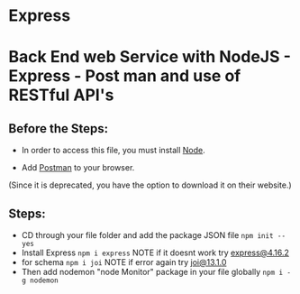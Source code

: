 # Express

<H1>Back End web Service with NodeJS - Express - Post man and use of RESTful API's </H1>

<H2>Before the Steps:</H2>

- In order to access this file, you must install [Node](https://nodejs.org/en/download/).

- Add [Postman](https://www.postman.com/downloads/) to your browser.

(Since it is deprecated, you have the option to download it on their website.)


<H2>Steps:</H2>

- CD through your file folder and add the package JSON file `npm init --yes`
- Install Express `npm i express` NOTE if it doesnt work try express@4.16.2
- for schema `npm i joi` NOTE if error again try joi@13.1.0
- Then add nodemon  "node Monitor" package in your file globally `npm i -g nodemon`